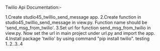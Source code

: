 Twilio Api Documentation:-

1.Create studio45_twillio_send_message app.
2.Create function in studio45_twillio_send_message in view.py. Function name should be 'send_msg_from_twilio'.
3.Set url for function send_msg_from_twilio in view.py. Now set the url in main project under url.py and import the app.
4.Install package 'twilio' by using command "pip install twilio".
testing 1..2..3..4
